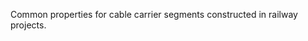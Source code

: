 Common properties for cable carrier segments constructed in railway projects.

<!-- end of short definition -->


